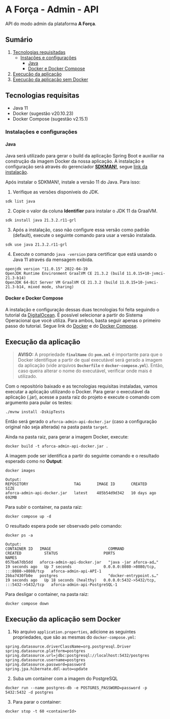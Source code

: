 # A Força - Admin - API
API do modo admin da plataforma **A Força**.

## Sumário
1. [Tecnologias requisitadas](#tecnologias-requisitas)
   - [Instações e configurações](#instalaes-e-configuraes)
      - [Java](#java)
      - [Docker e Docker Compose](#docker-e-docker-compose)
2. [Execução da aplicação](#execuo-da-aplicao)
3. [Execução da aplicação sem Docker](#execuo-da-aplicao-sem-docker)

## Tecnologias requisitas
  - Java 11
  - Docker (sugestão v20.10.23)
  - Docker Compose (sugestão v2.15.1)

### Instalações e configurações
#### Java
Java será utilizado para gerar o build da aplicação Spring Boot e auxiliar na construção da imagem Docker da nossa aplicação.
A instalação e configuração será através do gerenciador [**SDKMAN!**](https://sdkman.io/), segue [link da instalação](https://sdkman.io/install).

Após instalar o SDKMAN!, instale a versão 11 do Java. Para isso:

1. Verifique as versões disponíveis do JDK.
```shell
sdk list java
```

2. Copie o valor da coluna **Identifier** para instalar o JDK 11 da GraalVM.
```shell
sdk install java 21.3.2.r11-grl
```

3. Após a instalação, caso não configure essa versão como padrão (default), execute o seguinte comando para usar a versão instalada.
```shell
sdk use java 21.3.2.r11-grl
```

4. Execute o comando `java -version` para certificar que está usando o Java 11 através da mensagem exibida.
```shell
openjdk version "11.0.15" 2022-04-19
OpenJDK Runtime Environment GraalVM CE 21.3.2 (build 11.0.15+10-jvmci-21.3-b14)
OpenJDK 64-Bit Server VM GraalVM CE 21.3.2 (build 11.0.15+10-jvmci-21.3-b14, mixed mode, sharing)
```

#### Docker e Docker Compose
A instalação e configuração dessas duas tecnologias foi feita seguindo o tutorial da [DigitalOcean](https://www.digitalocean.com/).
É possível selecionar a partir do Sistema Operacional que você utiliza. Para ambos, basta seguir apenas o primeiro passo do tutorial.
Segue link do [Docker](https://www.digitalocean.com/community/tutorials/how-to-install-and-use-docker-on-ubuntu-22-04#step-1-installing-docker) e do [Docker Compose](https://www.digitalocean.com/community/tutorials/how-to-install-and-use-docker-compose-on-ubuntu-22-04#step-1-installing-docker-compose).

## Execução da aplicação
> **AVISO:** A propriedade **`finalName`** do **`pom.xml`** é importante para que o Docker identifique a partir de qual
> executável será gerado a imagem da aplicação (vide arquivos **`Dockerfile`** e **`docker-compose.yml`**). Então, caso queira
> alterar o nome do executável, verificar onde mais é utilizado.

Com o repositório baixado e as tecnologias requisitas instaladas, vamos executar a aplicação utilizando o Docker. Para
gerar o executável da aplicação (.jar), acesse a pasta raiz do projeto e execute o comando com argumento para pular os testes:

```shell
./mvnw install -DskipTests
```

Então será gerado o `aforca-admin-api-docker.jar` (caso a configuração original não seja alterada) na pasta pasta `target`.

Ainda na pasta raiz, para gerar a imagem Docker, execute:
```shell
docker build -t aforca-admin-api-docker.jar .
```

A imagem pode ser identifica a partir do seguinte comando e o resultado esperado como no **Output**:
```shell
docker images

Output:
REPOSITORY                    TAG       IMAGE ID       CREATED        SIZE
aforca-admin-api-docker.jar   latest    485b54d9d342   10 days ago    692MB
```

Para subir o container, na pasta raiz:
```shell
docker compose up -d
```

O resultado espera pode ser observado pelo comando:
```shell
docker ps -a

Output:
CONTAINER ID   IMAGE                         COMMAND                  CREATED          STATUS                    PORTS                                       NAMES
057ba67db5dd   aforca-admin-api-docker.jar   "java -jar aforca-ad…"   19 seconds ago   Up 7 seconds              0.0.0.0:8080->8080/tcp, :::8080->8080/tcp   aforca-admin-api-API-1
2bba7430fb0e   postgres                      "docker-entrypoint.s…"   19 seconds ago   Up 18 seconds (healthy)   0.0.0.0:5432->5432/tcp, :::5432->5432/tcp   aforca-admin-api-PostgreSQL-1
```

Para desligar o container, na pasta raiz:
```shell
docker compose down
```

## Execução da aplicação sem Docker
1. No arquivo `application.properties`, adicione as seguintes propriedades, que são as mesmas do `docker-compose.yml`:
```properties
spring.datasource.driverClassName=org.postgresql.Driver
spring.datasource.platform=postgres
spring.datasource.url=jdbc:postgresql://localhost:5432/postgres
spring.datasource.username=postgres
spring.datasource.password=password
spring.jpa.hibernate.ddl-auto=update
```

2. Suba um container com a imagem do PostgreSQL
```shell
docker run --name postgres-db -e POSTGRES_PASSWORD=password -p 5432:5432 -d postgres
```

3. Para parar o container:
```shell
docker stop -t 60 <containerId>
```
